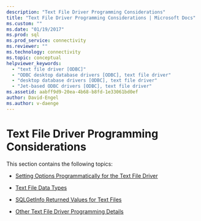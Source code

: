 ```yaml
---
description: "Text File Driver Programming Considerations"
title: "Text File Driver Programming Considerations | Microsoft Docs"
ms.custom: ""
ms.date: "01/19/2017"
ms.prod: sql
ms.prod_service: connectivity
ms.reviewer: ""
ms.technology: connectivity
ms.topic: conceptual
helpviewer_keywords: 
  - "text file driver [ODBC]"
  - "ODBC desktop database drivers [ODBC], text file driver"
  - "desktop database drivers [ODBC], text file driver"
  - "Jet-based ODBC drivers [ODBC], text file driver"
ms.assetid: aabff9d9-20ea-4b68-b8fd-1e33061bd0ef
author: David-Engel
ms.author: v-daenge
---
```

# Text File Driver Programming Considerations
This section contains the following topics:  
  
-   [Setting Options Programmatically for the Text File Driver](../../odbc/microsoft/setting-options-programmatically-for-the-text-file-driver.md)  
  
-   [Text File Data Types](../../odbc/microsoft/text-file-data-types.md)  
  
-   [SQLGetInfo Returned Values for Text Files](../../odbc/microsoft/sqlgetinfo-returned-values-for-text-files.md)  
  
-   [Other Text File Driver Programming Details](../../odbc/microsoft/other-text-file-driver-programming-details.md)
